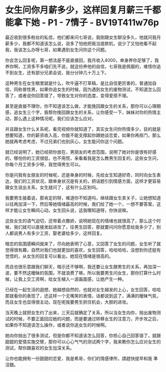# 女生问你月薪多少，这样回复月薪三千都能拿下她 - P1 - 7情子 - BV19T411w76p

最近收到很多粉丝的私信，他们都来问七哥说，我刚跟女生聊没多久，他就问我月薪多少，我都不知道该怎么说，说多了怕他把我当提款机，说少了又怕他看不起我，我该怎么办呀七哥，如果遇到女生问你这个问题。

你会怎么回复呢，第一想法是不是直接回，我月收入4000，单身养你足够了，我养你啊，工资多不多咱们先不说，就这份养他的自信，七哥我是佩服的，难怪你追不到女生，还有部分兄弟会说，我分分钟几十万上下。

这种男生在女生眼里就是什么，吹牛逼不打草稿，是比自信更厉害的，普通加自信，同称普性男，如果你追女生的时候，因为遇到女生的废物测试，不知道怎么回答了，或者说你回答错了，导致女生对你的态度，变得爱搭不理。

甚至是直接不理你，你不知道该怎么做，才能挽回跟女生的关系，那你可以心理期感，追女生三个字，我帮你挽回跟女生的关系，让你感受一下，妹妹对你的热情主动，那么遇上这种情况呢，我们应该怎么应对。

并且跟女生什么关系呢，看完视频你就知道了，其实女生问你热情多少，目的就是想要知道，你的薪资收入高，你能不能支撑起你跟她谈恋爱，如果你再抠门，那么她就再考虑考虑，不过兄弟们也别灰心，女生能问你这个问题。

就已经说明了，她已经把你放在，男朋友的考虑范围，说明了她对你是很有好感的，哪怕你的工资很低，也不用慌，来看看我是怎么教男生回复的，这些女生问，你每个月工资多少呀，我觉得男生可以。

你是问我有女朋友的时候呢，还是单身的时候，先给女生知道好奇，同时向女生表达，我们的工资状况，跟单身状况是有关的，把话题引到情感方面，这样才更容易跟女生说出关系，女生就问了，这有什么区别吗。

我要男生接着说，那肯定的呀，难道你不知道吗，继续跟女生卖关子，让她想知道以往再加深一下，然后等她情绪最高的时候，我们给了她一个，一想不要答案，这样才能让女生瞬间心动，女生回头说，这我哪知道呀，你快说嘛。

这些女生的语气迫切，还带着点撒娇，说明她现在的情绪也就很高了，那么这个时候，我们就可以直接发起进攻了，往男生回答，那就要问问你愿意给我多少了，别人都说男人有多少工资，娶老婆给多少，这样回复。

暗恋的氛围感瞬间就来了，尽向她表明了心意，又回答了女生的问题，女生听了就觉得很有趣，自然对我们也就更加的喜欢，女生回答，哈哈哈哈，没想到你还挺有觉悟的，从女生的回复可以看出，她现在情绪是很高的。

而且也很乐意跟我们聊天，暗示还不够啊，我还要让女生跟男生的关系，再加深一波，要不然这暧昧的氛围，不就浪费了嘛，所以我要男生问女生，那你打算什么时候，让我上交工资啊，给女生植入一波画面感，让她产生一种。

已经在一起生活的遐想，她越想自然的，也就对女生越发的上心，女生回答，哈哈那就看你的表现了，还这样一个无嘴笑的表情，话都说到这了，满满的暧昧气氛，而且女生也显得很主动，现在呢我要男生抓住机会，大胆的进攻。

当天晚上就把女生约了出来，三天后就确定了关系，所以当女生向你，抛出废物测试的时候，不要正面回应她的问题，而是要通过转移女生的注意力，开步攻之后，如果你不知道该怎么操作，或者说你追女生的时候啊。

她向你抛出了很多测试，但是你都不知道该怎么回答，你担心自己回答错了，就跟甜甜的爱情实施交臂，那你可以心心气气的测试两个字，我来教你怎么应对女生的测试，帮你跟喜欢的女生加深关系。

让你也能拥有一份甜甜的恋爱，我是希哥，你们的情感律所，請趕快提早和我 準沒錯。
